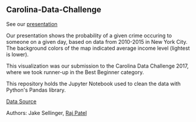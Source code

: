 ## Carolina-Data-Challenge
See our [presentation](https://public.tableau.com/profile/raj.patel5200#!/vizhome/NYCCrime/NYCCrimeVisualizer?publish=yes)

Our presentation shows the probability of a given crime occuring to someone on a given day, based on data from 2010-2015 in New York City. The background colors of the map indicated average income level (lightest is lower). 

This visualization was our submission to the Carolina Data Challenge 2017, where we took runner-up in the Best Beginner category. 

This repository holds the Jupyter Notebook used to clean the data with Python's Pandas library.

[Data Source](https://data.world/jks1995/carolina-data-challenge-crime-data)

Authors: Jake Sellinger, [Raj Patel](https://www.linkedin.com/in/rajspatel/)
